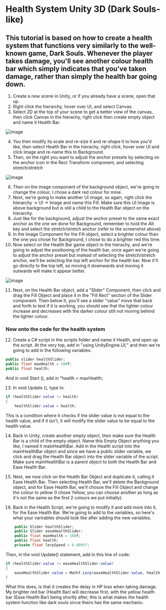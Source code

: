 # Health System Unity 3D (Dark Souls-like) 
## This tutorial is based on how to create a health system that functions very similarly to the well-known game, Dark Souls. Whenever the player takes damage, you'll see another colour health bar which simply indicates that you've taken damage, rather than simply the health bar going down.

1. Create a new scene in Unity, or if you already have a scene, open that up. 
2. Right click the hierarchy, hover over UI, and select Canvas.
3. Select 2D at the top of your scene to get a better view of the canvas, then click Canvas in the hierachy, right click then create empty object and name it Health Bar.

![image](https://github.com/user-attachments/assets/35cf82a1-b575-4482-a8b5-29ede84bb9f6)

4. You then modify its scale and re-size it and re-shape it to how you'd like, then select Health Bar in the hierachy, right click, hover over UI and click image and re-name this to Background.
5. Then, on the right you want to adjust the anchor presets by selecting on the anchor icon in the Rect Transform component, and selecting stretch/stretch

![image](https://github.com/user-attachments/assets/3f28e73e-a873-4ed7-bba4-e8d2e455a517)

6. Then on the image component of the background object, we're going to change the colour, I chose a dark red colour for mine.
7. Next, we're going to make another UI image, so again, right click the hierarchy -> UI -> Image and name this Fill. Make sure this UI Image is above background but is still a child to the Health Bar object on the hierarchy.
8. Just like for the background, adjust the anchor preset to the same exact anchor as the one we done for Background, remember to hold the Alt key and select the stretch/stretch anchor (refer to the screenshot above)
9. In the Image Component for the Fill object, select a brighter colour than the one you chose for Background, I chose to do a brighter red this time.
10. Now select on the Health Bar game object in the hierachy, and we're going to adjust the positioning of the health bar, once again we're going to adjust the anchor preset but instead of selecting the stretch/stretch anchor, we'll be selecting the top left anchor for the health bar. Now it'll go directly to the top left, so moving it downwards and moving it outwards will make it appear better. 

![image](https://github.com/user-attachments/assets/c1b25812-6827-41b8-ba66-a16d67ce6bec)

11. Next, on the Health Bar object, add a "Slider" Component, then click and drag the Fill Object and place it in the "Fill Rect" section of the Slider component. Then below it, you'll see a slider "value" move that back and forth to test if it is working, you should see that the lighter colour increase and decreases with the darker colour still not moving behind the lighter colour.

### Now onto the code for the health system

12. Create a C# script in the scripts folder and name it Health, and open up the script. At the very top, add in "using UnityEngine.UI;" and then we're going to add in the following variables:
```.cs
public slider healthSlider;
public float maxHealth = 100f;
public float health;
```

And in void Start (), add in "health = maxHealth;

13. In void Update (), type in:

```.cs
if (healthSlider.value != health)
{
    healthSlider.value = health;
```

This is a condition where it checks if the slider value is not equal to the health value, and if it isn't, it will modify the slider value to be equal to the health value.

14. Back in Unity, create another empty object, then make sure the Health Bar is a child of the empty object. Name this Empty Object anything you like, I named it mainHealthBar. Add in the Health script into the mainHealthBar object and since we have a public slider variable, we click and drag the Health Bar object into the slider variable of the script. Make sure mainHealthBar is a parent object to both the Health Bar and Ease Health Bar.

15. Next, we now click on the Health Bar Object and duplicate it, calling it Ease Health Bar. Then selecting Health Bar, we'll delete the Background object, and for Ease Health Bar, we'll chosoe the Fill Object and change the colour to yellow (I chose Yellow, you can choose another as long as it's not the same as the first 2 colours we put initially).

16. Back in the Health Script, we're going to modify it and add more into it, for the Ease Health Bar. We're going to add to the variables, so here's what your varirables should look like after adding the new variables.
```.cs
    public Slider healthSlider;
    public Slider easeHealthSlider;
    public float maxHealth = 100f;
    public float health;
    private float lerpSpeed = 0.0095f;
```

Then, in the void Update() statement, add in this line of code:
```.cs
if (healthSlider.value != easeHealthSlider.value)
{
    easeHealthSlider.value = Mathf.Lerp(easeHealthSlider.value, health, lerpSpeed);
}
```

What this does, is that it creates the delay in HP loss when taking damage. My brighter red bar (Health Bar) will decrease first, with the yellow health bar (Ease Health Bar) being shortly after, this is what makes the health system function like dark souls since theirs has the same mechanic.
